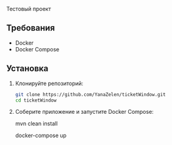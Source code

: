 Тестовый проект

## Требования

- Docker
- Docker Compose

## Установка

1. Клонируйте репозиторий:

   ```bash
   git clone https://github.com/YanaZelen/ticketWindow.git
   cd ticketWindow

3. Соберите приложение и запустите Docker Compose:

   mvn clean install
   
   docker-compose up 